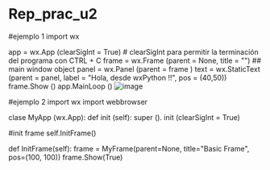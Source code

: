 # Rep_prac_u2
#ejemplo 1 import wx

app = wx.App (clearSigInt = True) # clearSigInt para permitir la terminación del programa con CTRL + C frame = wx.Frame (parent = None, title = "") ## main window object panel = wx.Panel (parent = frame ) text = wx.StaticText (parent = panel, label = "Hola, desde wxPython !!", pos = (40,50)) frame.Show () app.MainLoop ()
![image](https://user-images.githubusercontent.com/79875888/112391316-53594900-8cbd-11eb-953d-d4e8cad7c27c.png)

#ejemplo 2 import wx import webbrowser

clase MyApp (wx.App): def init (self): super (). init (clearSigInt = True)

#init frame
    self.InitFrame()

def InitFrame(self):
    frame = MyFrame(parent=None, title="Basic Frame", pos=(100, 100))
    frame.Show(True)
    
